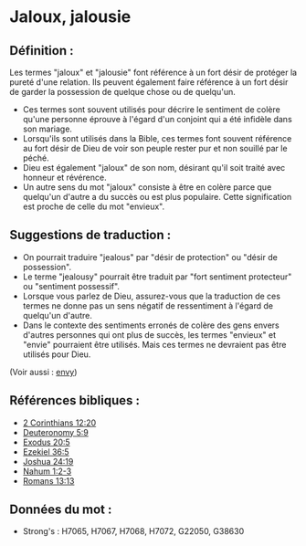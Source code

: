 # Jaloux, jalousie

## Définition :

Les termes "jaloux" et "jalousie" font référence à un fort désir de protéger la pureté d'une relation. Ils peuvent également faire référence à un fort désir de garder la possession de quelque chose ou de quelqu'un.

* Ces termes sont souvent utilisés pour décrire le sentiment de colère qu'une personne éprouve à l'égard d'un conjoint qui a été infidèle dans son mariage.
* Lorsqu'ils sont utilisés dans la Bible, ces termes font souvent référence au fort désir de Dieu de voir son peuple rester pur et non souillé par le péché.
* Dieu est également "jaloux" de son nom, désirant qu'il soit traité avec honneur et révérence.
* Un autre sens du mot "jaloux" consiste à être en colère parce que quelqu'un d'autre a du succès ou est plus populaire. Cette signification est proche de celle du mot "envieux".

## Suggestions de traduction :

* On pourrait traduire "jealous" par "désir de protection" ou "désir de possession".
* Le terme "jealousy" pourrait être traduit par "fort sentiment protecteur" ou "sentiment possessif".
* Lorsque vous parlez de Dieu, assurez-vous que la traduction de ces termes ne donne pas un sens négatif de ressentiment à l'égard de quelqu'un d'autre.
* Dans le contexte des sentiments erronés de colère des gens envers d'autres personnes qui ont plus de succès, les termes "envieux" et "envie" pourraient être utilisés. Mais ces termes ne devraient pas être utilisés pour Dieu.

(Voir aussi : [envy](../other/envy.md))

## Références bibliques :

* [2 Corinthians 12:20](rc://en/tn/help/2co/12/20)
* [Deuteronomy 5:9](rc://en/tn/help/deu/05/09)
* [Exodus 20:5](rc://en/tn/help/exo/20/05)
* [Ezekiel 36:5](rc://en/tn/help/ezk/36/05)
* [Joshua 24:19](rc://en/tn/help/jos/24/19)
* [Nahum 1:2-3](rc://en/tn/help/nam/01/02)
* [Romans 13:13](rc://en/tn/help/rom/13/13)

## Données du mot :

* Strong's : H7065, H7067, H7068, H7072, G22050, G38630
